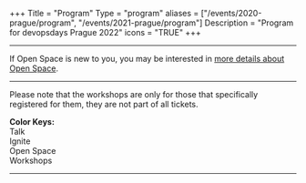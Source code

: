 +++
Title = "Program"
Type = "program"
aliases = ["/events/2020-prague/program", "/events/2021-prague/program"]
Description = "Program for devopsdays Prague 2022"
icons = "TRUE"
+++

<hr />
If Open Space is new to you, you may be interested in <a href="/pages/open-space-format">more details about Open Space</a>.
<hr />

Please note that the workshops are only for those that specifically registered for them, they are not part of all tickets.

<div>
<b>Color Keys:</b>
<div class="col-lg-2 col-md-2 program-element program-talk">Talk</div>
<div class="col-lg-2 col-md-2 program-element program-ignite">Ignite</div>
<div class="col-lg-2 col-md-2 program-element program-open-space">Open Space</div>
<div class="col-lg-2 col-md-2 program-element program-workshop">Workshops</div>
</div>

<hr />
